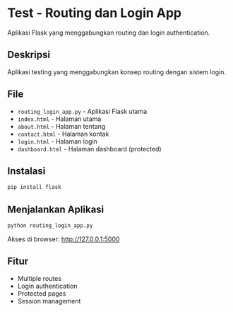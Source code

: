 # Test - Routing dan Login App

Aplikasi Flask yang menggabungkan routing dan login authentication.

## Deskripsi

Aplikasi testing yang menggabungkan konsep routing dengan sistem login.

## File

- `routing_login_app.py` - Aplikasi Flask utama
- `index.html` - Halaman utama
- `about.html` - Halaman tentang
- `contact.html` - Halaman kontak
- `login.html` - Halaman login
- `dashboard.html` - Halaman dashboard (protected)

## Instalasi

```bash
pip install flask
```

## Menjalankan Aplikasi

```bash
python routing_login_app.py
```

Akses di browser: http://127.0.0.1:5000

## Fitur

- Multiple routes
- Login authentication
- Protected pages
- Session management

